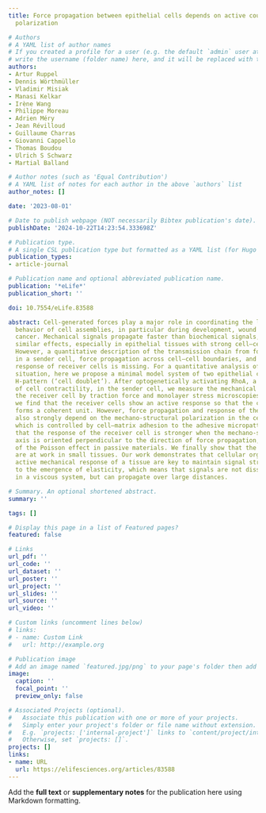 ```yaml
---
title: Force propagation between epithelial cells depends on active coupling and mechano-structural
  polarization

# Authors
# A YAML list of author names
# If you created a profile for a user (e.g. the default `admin` user at `content/authors/admin/`), 
# write the username (folder name) here, and it will be replaced with their full name and linked to their profile.
authors:
- Artur Ruppel
- Dennis Wörthmüller
- Vladimir Misiak
- Manasi Kelkar
- Irène Wang
- Philippe Moreau
- Adrien Méry
- Jean Révilloud
- Guillaume Charras
- Giovanni Cappello
- Thomas Boudou
- Ulrich S Schwarz
- Martial Balland

# Author notes (such as 'Equal Contribution')
# A YAML list of notes for each author in the above `authors` list
author_notes: []

date: '2023-08-01'

# Date to publish webpage (NOT necessarily Bibtex publication's date).
publishDate: '2024-10-22T14:23:54.333698Z'

# Publication type.
# A single CSL publication type but formatted as a YAML list (for Hugo requirements).
publication_types:
- article-journal

# Publication name and optional abbreviated publication name.
publication: '*eLife*'
publication_short: ''

doi: 10.7554/eLife.83588

abstract: Cell-generated forces play a major role in coordinating the large-scale
  behavior of cell assemblies, in particular during development, wound healing, and
  cancer. Mechanical signals propagate faster than biochemical signals, but can have
  similar effects, especially in epithelial tissues with strong cell–cell adhesion.
  However, a quantitative description of the transmission chain from force generation
  in a sender cell, force propagation across cell–cell boundaries, and the concomitant
  response of receiver cells is missing. For a quantitative analysis of this important
  situation, here we propose a minimal model system of two epithelial cells on an
  H-pattern (‘cell doublet’). After optogenetically activating RhoA, a major regulator
  of cell contractility, in the sender cell, we measure the mechanical response of
  the receiver cell by traction force and monolayer stress microscopies. In general,
  we find that the receiver cells show an active response so that the cell doublet
  forms a coherent unit. However, force propagation and response of the receiver cell
  also strongly depend on the mechano-structural polarization in the cell assembly,
  which is controlled by cell–matrix adhesion to the adhesive micropattern. We find
  that the response of the receiver cell is stronger when the mechano-structural polarization
  axis is oriented perpendicular to the direction of force propagation, reminiscent
  of the Poisson effect in passive materials. We finally show that the same effects
  are at work in small tissues. Our work demonstrates that cellular organization and
  active mechanical response of a tissue are key to maintain signal strength and lead
  to the emergence of elasticity, which means that signals are not dissipated like
  in a viscous system, but can propagate over large distances.

# Summary. An optional shortened abstract.
summary: ''

tags: []

# Display this page in a list of Featured pages?
featured: false

# Links
url_pdf: ''
url_code: ''
url_dataset: ''
url_poster: ''
url_project: ''
url_slides: ''
url_source: ''
url_video: ''

# Custom links (uncomment lines below)
# links:
# - name: Custom Link
#   url: http://example.org

# Publication image
# Add an image named `featured.jpg/png` to your page's folder then add a caption below.
image:
  caption: ''
  focal_point: ''
  preview_only: false

# Associated Projects (optional).
#   Associate this publication with one or more of your projects.
#   Simply enter your project's folder or file name without extension.
#   E.g. `projects: ['internal-project']` links to `content/project/internal-project/index.md`.
#   Otherwise, set `projects: []`.
projects: []
links:
- name: URL
  url: https://elifesciences.org/articles/83588
---
```


Add the **full text** or **supplementary notes** for the publication here using Markdown formatting.
